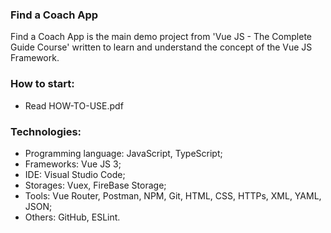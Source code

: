 ### Find a Coach App
Find a Coach App is the main demo project from 'Vue JS - The Complete Guide Course' written to learn and understand the concept of the Vue JS Framework.



### How to start:
- Read HOW-TO-USE.pdf 



### Technologies:
- Programming language: JavaScript, TypeScript;
- Frameworks: Vue JS 3;
- IDE: Visual Studio Code;
- Storages: Vuex, FireBase Storage;
- Tools: Vue Router, Postman, NPM, Git, HTML, CSS, HTTPs, XML, YAML, JSON;
- Others: GitHub, ESLint.
